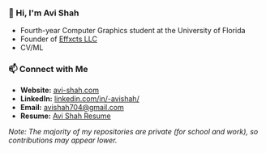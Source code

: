 ### 👋 Hi, I'm Avi Shah
- Fourth-year Computer Graphics student at the University of Florida
- Founder of [Effxcts LLC](https://www.effxcts.com)
- CV/ML

### 📫 Connect with Me
- **Website:** [avi-shah.com](https://www.avi-shah.com)
- **LinkedIn:** [linkedin.com/in/-avishah/](https://www.linkedin.com/in/-avishah/)
- **Email:** [avishah704@gmail.com](mailto:avishah704@gmail.com)
- **Resume:** [Avi Shah Resume](https://avi-shah.com/assets/Avi_Shah_Resume.pdf)

_Note: The majority of my repositories are private (for school and work), so contributions may appear lower._
